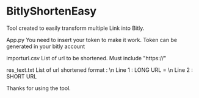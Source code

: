 # BitlyShortenEasy
Tool created to easily transform multiple Link into Bitly.

App.py
You need to insert your token to make it work.
Token can be generated in your bitly account

importurl.csv
List of url to be shortened. Must include "https://"

res_text.txt
List of url shortened format : \n
Line 1 : LONG URL = \n
Line 2 : SHORT URL

Thanks for using the tool.

